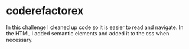 # coderefactorex

In this challenge I cleaned up code so it is easier to read and navigate. In the HTML I added semantic elements and added it to the css when necessary.